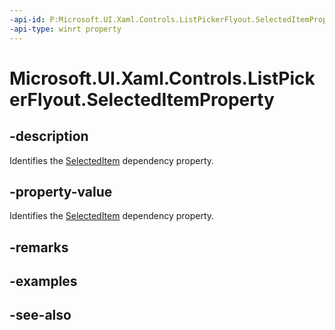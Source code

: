 ```yaml
---
-api-id: P:Microsoft.UI.Xaml.Controls.ListPickerFlyout.SelectedItemProperty
-api-type: winrt property
---
```


<!-- Property syntax
public Windows.UI.Xaml.DependencyProperty SelectedItemProperty { get; }
-->

# Microsoft.UI.Xaml.Controls.ListPickerFlyout.SelectedItemProperty

## -description
Identifies the [SelectedItem](listpickerflyout_selecteditem.md) dependency property.

## -property-value
Identifies the [SelectedItem](listpickerflyout_selecteditem.md) dependency property.

## -remarks

## -examples

## -see-also
